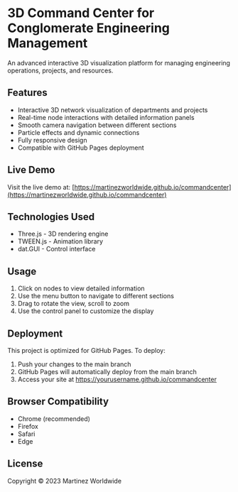 # 3D Command Center for Conglomerate Engineering Management

An advanced interactive 3D visualization platform for managing engineering operations, projects, and resources.

## Features

- Interactive 3D network visualization of departments and projects
- Real-time node interactions with detailed information panels
- Smooth camera navigation between different sections
- Particle effects and dynamic connections
- Fully responsive design
- Compatible with GitHub Pages deployment

## Live Demo

Visit the live demo at: [https://martinezworldwide.github.io/commandcenter](https://martinezworldwide.github.io/commandcenter)

## Technologies Used

- Three.js - 3D rendering engine
- TWEEN.js - Animation library
- dat.GUI - Control interface

## Usage

1. Click on nodes to view detailed information
2. Use the menu button to navigate to different sections
3. Drag to rotate the view, scroll to zoom
4. Use the control panel to customize the display

## Deployment

This project is optimized for GitHub Pages. To deploy:

1. Push your changes to the main branch
2. GitHub Pages will automatically deploy from the main branch
3. Access your site at https://yourusername.github.io/commandcenter

## Browser Compatibility

- Chrome (recommended)
- Firefox
- Safari
- Edge

## License

Copyright © 2023 Martinez Worldwide
